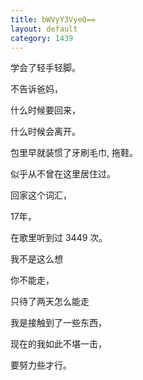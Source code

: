 ```yaml
---
title: bWVyY3VyeQ==
layout: default
category: 1439
---
```


学会了轻手轻脚。

不告诉爸妈，

什么时候要回来，

什么时候会离开。

包里早就装惯了牙刷毛巾, 拖鞋。

似乎从不曾在这里居住过。

回家这个词汇，

17年，

在歌里听到过 3449 次。

我不是这么想

你不能走，

只待了两天怎么能走

我是接触到了一些东西，

现在的我如此不堪一击，

要努力些才行。
